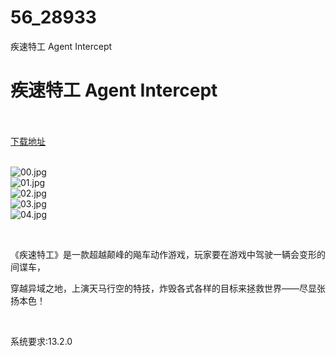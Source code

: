 # 56_28933
疾速特工 Agent Intercept
# 疾速特工 Agent Intercept
 <br/></br>
[下载地址](https://www.switch520.cc/article/28933 "下载地址")
<br/></br>

<p><img title="00.jpg" src="https://www.switch520.cc/muke_img/2022_03_31_6c6921ce817e4.jpg" alt="00.jpg"><br>
<img title="01.jpg" src="https://www.switch520.cc/muke_img/2022_03_31_5e73d5bab5da0.jpg" alt="01.jpg"><br>
<img title="02.jpg" src="https://www.switch520.cc/muke_img/2022_03_31_cb3c517f900bd.jpg" alt="02.jpg"><br>
<img title="03.jpg" src="https://www.switch520.cc/muke_img/2022_03_31_eed90473506b9.jpg" alt="03.jpg"><br>
<img title="04.jpg" src="https://www.switch520.cc/muke_img/2022_03_31_5334f4fc1f90d.jpg" alt="04.jpg"></p>
<p>&nbsp;</p>
<p>《疾速特工》是一款超越颠峰的飚车动作游戏，玩家要在游戏中驾驶一辆会变形的间谍车，</p>
<p>穿越异域之地，上演天马行空的特技，炸毁各式各样的目标来拯救世界——尽显张扬本色！</p>
<p>&nbsp;</p>
<p>系统要求:13.2.0</p>



